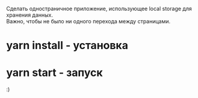 Сделать одностраничное приложение, использующее local storage для хранения данных.   
Важно, чтобы не было ни одного перехода между страницами.

# yarn install - установка

# yarn start - запуск

:)

  
